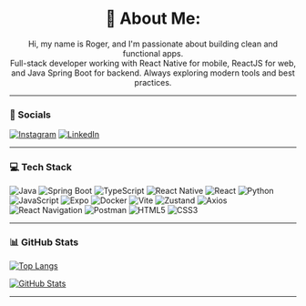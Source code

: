 <h1 align="center">💢 About Me:</h1>
<p align="center">Hi, my name is Roger, and I'm passionate about building clean and functional apps.<br />
Full-stack developer working with React Native for mobile, ReactJS for web, and Java Spring Boot for backend. Always exploring modern tools and best practices.</p>

---

### 📱 Socials

[![Instagram](https://img.shields.io/badge/-Instagram-E4405F?style=flat-square&logo=instagram&logoColor=white)](https://instagram.com/rogerbertan)
[![LinkedIn](https://img.shields.io/badge/-LinkedIn-0077B5?style=flat-square&logo=linkedin&logoColor=white)](https://linkedin.com/in/roger-bertan-71001117a)

---

### 💻 Tech Stack

![Java](https://img.shields.io/badge/Java-ED8B00?style=flat-square&logo=openjdk&logoColor=white)
![Spring Boot](https://img.shields.io/badge/-Spring_Boot-6DB33F?style=flat-square&logo=spring&logoColor=white)
![TypeScript](https://img.shields.io/badge/-TypeScript-3178C6?style=flat-square&logo=typescript&logoColor=white)
![React Native](https://img.shields.io/badge/-React_Native-61DAFB?style=flat-square&logo=react&logoColor=black)
![React](https://img.shields.io/badge/-React-61DAFB?style=flat-square&logo=react&logoColor=black)
![Python](https://img.shields.io/badge/-Python-3776AB?style=flat-square&logo=python&logoColor=white)
![JavaScript](https://img.shields.io/badge/-JavaScript-F7DF1E?style=flat-square&logo=javascript&logoColor=black)
![Expo](https://img.shields.io/badge/-Expo-000020?style=flat-square&logo=expo&logoColor=white)
![Docker](https://img.shields.io/badge/-Docker-2496ED?style=flat-square&logo=docker&logoColor=white)
![Vite](https://img.shields.io/badge/-Vite-646CFF?style=flat-square&logo=vite&logoColor=white)
![Zustand](https://img.shields.io/badge/-Zustand-000000?style=flat-square&logo=react&logoColor=white)
![Axios](https://img.shields.io/badge/-Axios-5A29E4?style=flat-square&logo=axios&logoColor=white)
![React Navigation](https://img.shields.io/badge/-React_Navigation-000000?style=flat-square&logo=react&logoColor=white)
![Postman](https://img.shields.io/badge/-Postman-FF6C37?style=flat-square&logo=postman&logoColor=white)
![HTML5](https://img.shields.io/badge/-HTML5-E34F26?style=flat-square&logo=html5&logoColor=white)
![CSS3](https://img.shields.io/badge/CSS3-%231572B6.svg?style=flat-square&logo=css3&logoColor=white)

---

### 📊 GitHub Stats

[![Top Langs](https://github-readme-stats.vercel.app/api/top-langs/?username=rogerbertan&layout=compact&theme=dark)](https://github.com/rogerbertan/github-readme-stats)

[![GitHub Stats](https://github-readme-stats.vercel.app/api?username=rogerbertan&show_icons=true&theme=dark&hide_border=true)](https://github.com/rogerbertan/github-readme-stats)

---
